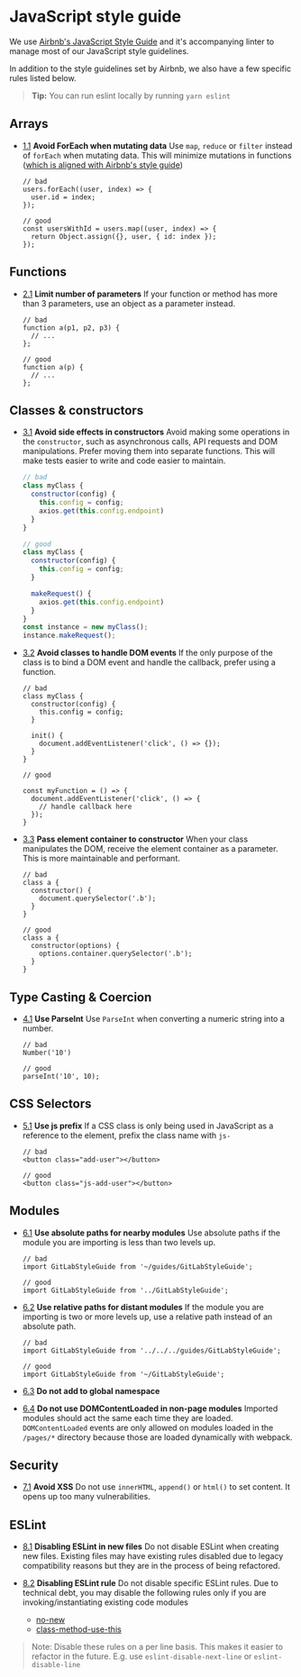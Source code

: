 # JavaScript style guide

We use [Airbnb's JavaScript Style Guide][airbnb-style-guide] and it's accompanying linter to manage most of our JavaScript style guidelines.

In addition to the style guidelines set by Airbnb, we also have a few specific rules listed below.

> **Tip:**
You can run eslint locally by running `yarn eslint`

## Arrays

<a name="avoid-foreach"></a><a name="1.1"></a>
- [1.1](#avoid-foreach) **Avoid ForEach when mutating data** Use `map`, `reduce` or `filter` instead of `forEach` when mutating data. This will minimize mutations in functions ([which is aligned with Airbnb's style guide][airbnb-minimize-mutations])

    ```
    // bad
    users.forEach((user, index) => {
      user.id = index;
    });
    
    // good
    const usersWithId = users.map((user, index) => {
      return Object.assign({}, user, { id: index });
    });
    ```

## Functions

<a name="limit-params"></a><a name="2.1"></a>
- [2.1](#limit-params) **Limit number of parameters** If your function or method has more than 3 parameters, use an object as a parameter instead.

    ```
    // bad
    function a(p1, p2, p3) {
      // ...
    };
    
    // good
    function a(p) {
      // ...
    };
    ```

## Classes & constructors

<a name="avoid-constructor-side-effects"></a><a name="3.1"></a>
- [3.1](#avoid-constructor-side-effects) **Avoid side effects in constructors** Avoid making some operations in the `constructor`, such as asynchronous calls, API requests and DOM manipulations. Prefer moving them into separate functions. This will make tests easier to write and code easier to maintain.

    ```javascript
    // bad
    class myClass {
      constructor(config) {
        this.config = config;
        axios.get(this.config.endpoint)
      }
    }
  
    // good
    class myClass {
      constructor(config) {
        this.config = config;
      }
  
      makeRequest() {
        axios.get(this.config.endpoint)
      }
    }
    const instance = new myClass();
    instance.makeRequest();
  
    ```

<a name="avoid-classes-to-handle-dom-events"></a><a name="3.2"></a>
- [3.2](#avoid-classes-to-handle-dom-events) **Avoid classes to handle DOM events** If the only purpose of the class is to bind a DOM event and handle the callback, prefer using a function.

    ```
    // bad
    class myClass {
      constructor(config) {
        this.config = config;
      }
    
      init() {
        document.addEventListener('click', () => {});
      }
    }
    
    // good
    
    const myFunction = () => {
      document.addEventListener('click', () => {
        // handle callback here
      });
    }
    ```

<a name="element-container"></a><a name="3.3"></a>
- [3.3](#element-container) **Pass element container to constructor** When your class manipulates the DOM, receive the element container as a parameter.
This is more maintainable and performant.

    ```
    // bad
    class a {
      constructor() {
        document.querySelector('.b');
      }
    }
    
    // good
    class a {
      constructor(options) {
        options.container.querySelector('.b');
      }
    }
    ```

## Type Casting & Coercion

<a name="use-parseint"></a><a name="4.1"></a>
- [4.1](#use-parseint) **Use ParseInt** Use `ParseInt` when converting a numeric string into a number.

    ```
    // bad
    Number('10')
    
    // good
    parseInt('10', 10);
    ```

## CSS Selectors

<a name="use-js-prefix"></a><a name="5.1"></a>
- [5.1](#use-js-prefix) **Use js prefix** If a CSS class is only being used in JavaScript as a reference to the element, prefix the class name with `js-`

    ```
    // bad
    <button class="add-user"></button>
    
    // good
    <button class="js-add-user"></button>
    ```

## Modules

<a name="use-absolute-paths"></a><a name="6.1"></a>
- [6.1](#use-absolute-paths) **Use absolute paths for nearby modules** Use absolute paths if the module you are importing is less than two levels up.

    ```
    // bad
    import GitLabStyleGuide from '~/guides/GitLabStyleGuide';
    
    // good
    import GitLabStyleGuide from '../GitLabStyleGuide';
    ```

<a name="use-relative-paths"></a><a name="6.2"></a>
- [6.2](#use-relative-paths) **Use relative paths for distant modules** If the module you are importing is two or more levels up, use a relative path instead of an absolute path.

    ```
    // bad
    import GitLabStyleGuide from '../../../guides/GitLabStyleGuide';
    
    // good
    import GitLabStyleGuide from '~/GitLabStyleGuide';
    ```

<a name="global-namespace"></a><a name="6.3"></a>
- [6.3](#global-namespace) **Do not add to global namespace**

<a name="domcontentloaded"></a><a name="6.4"></a>
- [6.4](#domcontentloaded) **Do not use DOMContentLoaded in non-page modules** Imported modules should act the same each time they are loaded. `DOMContentLoaded` events are only allowed on modules loaded in the `/pages/*` directory because those are loaded dynamically with webpack.

## Security

<a name="avoid-xss"></a><a name="7.1"></a>
- [7.1](#avoid-xss) **Avoid XSS** Do not use `innerHTML`, `append()` or `html()` to set content. It opens up too many vulnerabilities.

## ESLint

<a name="disable-eslint-file"></a><a name="8.1"></a>
- [8.1](#disable-eslint-file) **Disabling ESLint in new files** Do not disable ESLint when creating new files. Existing files may have existing rules disabled due to legacy compatibility reasons but they are in the process of being refactored.

<a name="disable-eslint-rule"></a><a name="8.2"></a>
- [8.2](#disable-eslint-rule) **Disabling ESLint rule** Do not disable specific ESLint rules. Due to technical debt, you may disable the following rules only if you are invoking/instantiating existing code modules

  - [no-new][no-new]
  - [class-method-use-this][class-method-use-this]

> Note: Disable these rules on a per line basis. This makes it easier to refactor in the future. E.g. use `eslint-disable-next-line` or `eslint-disable-line`

[airbnb-style-guide]: https://github.com/airbnb/javascript
[airbnb-minimize-mutations]: https://github.com/airbnb/javascript#testing--for-real
[no-new]: http://eslint.org/docs/rules/no-new
[class-method-use-this]: http://eslint.org/docs/rules/class-methods-use-this

